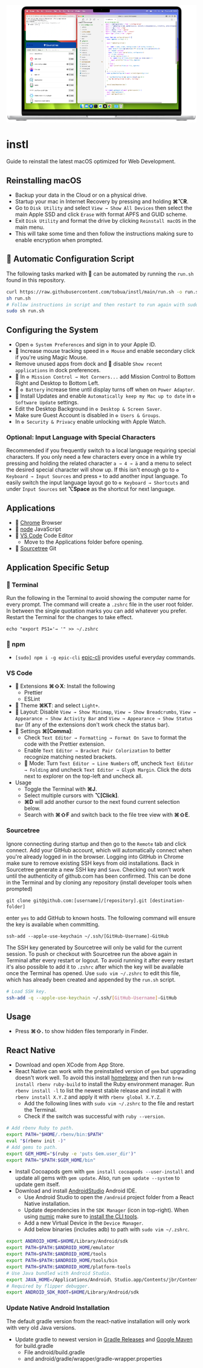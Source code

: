 <p align="center">
  <img src="https://raw.githubusercontent.com/tobua/instl/main/screenshot.png" alt="Screenshot after installation">
</p>

# instl

Guide to reinstall the latest macOS optimized for Web Development.

## Reinstalling macOS

- Backup your data in the Cloud or on a physical drive.
- Startup your mac in Internet Recovery by pressing and holding **⌘⌥R**.
- Go to `Disk Utility` and select `View → Show All Devices` then select the main Apple SSD and click `Erase` with format APFS and GUID scheme.
- Exit `Disk Utility` and format the drive by clicking `Reinstall macOS` in the main menu.
- This will take some time and then follow the instructions making sure to enable encryption when prompted.

## 🤖 Automatic Configuration Script

The following tasks marked with 🤖 can be automated by running the `run.sh` found in this repository.

```sh
curl https://raw.githubusercontent.com/tobua/instl/main/run.sh -o run.sh
sh run.sh
# Follow instructions in script and then restart to run again with sudo.
sudo sh run.sh
```

## Configuring the System

- Open `⚙️ System Preferences` and sign in to your Apple ID.
- 🤖 Increase mouse tracking speed in `⚙️ Mouse` and enable secondary click if you're using Magic Mouse.
- Remove unused apps from dock and 🤖 disable `Show recent applications` in dock preferences.
- 🤖 In `⚙️ Mission Control → Hot Corners...` add Mission Control to Bottom Right and Desktop to Bottom Left.
- 🤖 `⚙️ Battery` increase time until display turns off when on `Power Adapter`.
- 🤖 Install Updates and enable `Automatically keep my Mac up to date` in `⚙️ Software Update` settings.
- Edit the Desktop Background in `⚙️ Desktop & Screen Saver`.
- Make sure Guest Account is disabled in `⚙️ Users & Groups`.
- In `⚙️ Security & Privacy` enable unlocking with Apple Watch.

### Optional: Input Language with Special Characters

Recommended if you frequently switch to a local language requiring special characters. If you only need a few characters every once in a while try pressing and holding the related character `a → 4 → ä` and a menu to select the desired special character will show up. If this isn't enough go to `⚙️ Keyboard → Input Sources` and press `+` to add another input language. To easily switch the input language layout go to `⚙️ Keyboard → Shortcuts` and under `Input Sources` set **⌥Space** as the shortcut for next language.

## Applications

- 🤖 [Chrome](https://www.google.com/chrome/) Browser
- 🤖 [node](https://nodejs.org) JavaScript
- 🤖 [VS Code](https://code.visualstudio.com/) Code Editor
  - Move to the Applications folder before opening.
- 🤖 [Sourcetree](https://www.sourcetreeapp.com/) Git

## Application Specific Setup

### 🤖 Terminal

Run the following in the Terminal to avoid showing the computer name for every prompt. The command will create a `.zshrc` file in the user root folder. In between the single quotation marks you can add whatever you prefer. Restart the Terminal for the changes to take effect.

```
echo "export PS1='→ '" >> ~/.zshrc
```

### 🤖 npm

- `[sudo] npm i -g epic-cli` [epic-cli](http://github.com/tobua/epic-cli) provides useful everyday commands.

### VS Code

- 🤖 Extensions **⌘⇧X**: Install the following
  - Prettier
  - ESLint
- 🤖 Theme **⌘KT**: and select `Light+`.
- 🤖 Layout: Disable `View → Show Minimap`, `View → Show Breadcrumbs`, `View → Appearance → Show Activity Bar` and `View → Appearance → Show Status Bar` (If any of the extensions don't work check the status bar).
- 🤖 Settings **⌘[Comma]**:
  - Check `Text Editor → Formatting → Format On Save` to format the code with the Prettier extension.
  - Enable `Text Editor → Bracket Pair Colorization` to better recognize matching nested brackets.
  - 🥷 Mode: Turn `Text Editor → Line Numbers` off, uncheck `Text Editor → Folding` and uncheck `Text Editor → Glyph Margin`. Click the dots next to explorer on the top-left and uncheck all.
- Usage
  - Toggle the Terminal with **⌘J**.
  - Select multiple cursors with **⌥[Click]**.
  - **⌘D** will add another cursor to the next found current selection below.
  - Search with **⌘⇧F** and switch back to the file tree view with **⌘⇧E**.

### Sourcetree

Ignore connecting during startup and then go to the `Remote` tab and click connect. Add your GitHub account, which will automatically connect when you're already logged in in the browser. Logging into GitHub in Chrome make sure to remove existing SSH keys from old installations. Back in Sourcetree generate a new SSH key and `Save`. Checking out won't work until the authenticity of github.com has been confirmed. This can be done in the Terminal and by cloning any repository (install developer tools when prompted)

```
git clone git@github.com:[username]/[repository].git [destination-folder]
```

enter `yes` to add GitHub to known hosts. The following command will ensure the key is available when committing.

```
ssh-add --apple-use-keychain ~/.ssh/[GitHub-Username]-GitHub
```

The SSH key generated by Sourcetree will only be valid for the current session. To push or checkout with Sourcetree run the above again in Terminal after every restart or logout. To avoid running it after every restart it's also possible to add it to `.zshrc` after which the key will be available once the Terminal has opened. Use `sudo vim ~/.zshrc` to edit this file, which has already been created and appended by the `run.sh` script.

```sh
# Load SSH key.
ssh-add -q --apple-use-keychain ~/.ssh/[GitHub-Username]-GitHub
```

## Usage

- Press **⌘⇧.** to show hidden files temporarly in Finder.

## React Native

- Download and open XCode from App Store.
- React Native can work with the preinstalled version of `gem` but upgrading doesn't work well. To avoid this install [homebrew](https://brew.sh/) and then run `brew install rbenv ruby-build` to install the Ruby environment manager. Run `rbenv install -l` to list the newest stable release and install it with `rbenv install X.Y.Z` and apply it with `rbenv global X.Y.Z`.
  - Add the following lines with `sudo vim ~/.zshrc` to the file and restart the Terminal.
  - Check if the switch was successful with `ruby --version`.

```sh
# Add rbenv Ruby to path.
export PATH="$HOME/.rbenv/bin:$PATH"
eval "$(rbenv init -)"
# Add gems to path.
export GEM_HOME="$(ruby -e 'puts Gem.user_dir')"
export PATH="$PATH:$GEM_HOME/bin"
```

- Install Cocoapods gem with `gem install cocoapods --user-install` and update all gems with `gem update`. Also, run `gem update --system` to update gem itself.
- Download and install [AndroidStudio](https://developer.android.com/studio) Android IDE.
  - Use Android Studio to open the `/android` project folder from a React Native installation.
  - Update dependencies in the `SDK Manager` (icon in top-right). When using [numic](https://github.com/tobua/numic) make sure to [install the CLI tools](https://github.com/tobua/android-sdk-numic-plugin#prerequisites).
  - Add a new Virtual Device in the `Device Manager`.
  - Add below binaries (includes adb) to path with `sudo vim ~/.zshrc`.

```sh
export ANDROID_HOME=$HOME/Library/Android/sdk
export PATH=$PATH:$ANDROID_HOME/emulator
export PATH=$PATH:$ANDROID_HOME/tools
export PATH=$PATH:$ANDROID_HOME/tools/bin
export PATH=$PATH:$ANDROID_HOME/platform-tools
# Use Java bundled with Android Studio.
export JAVA_HOME=/Applications/Android\ Studio.app/Contents/jbr/Contents/Home
# Required by flipper debugger.
export ANDROID_SDK_ROOT=$HOME/Library/Android/sdk
```

### Update Native Android Installation

The default gradle version from the react-native installation will only work with very old Java versions.

- Update gradle to newest version in [Gradle Releases](https://gradle.org/releases/) and [Google Maven](https://maven.google.com/web/index.html?q=gradle#com.android.tools.build:gradle) for build.gradle
  - File android/build.gradle
  - and android/gradle/wrapper/gradle-wrapper.properties

